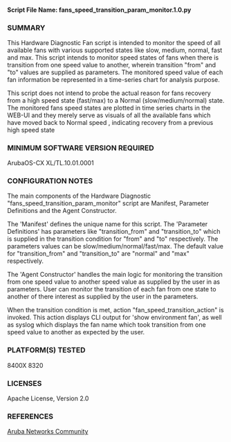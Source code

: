 #### Script File Name: fans\_speed\_transition\_param\_monitor.1.0.py

### SUMMARY
This Hardware Diagnostic Fan script is intended to monitor the speed of all available fans with various supported states like slow, medium, normal, fast and max. This script intends to monitor speed states of fans when there is transition from one speed value to another, wherein transition "from" and "to" values are supplied as parameters. The monitored speed value of each fan information be represented in a time-series chart for analysis purpose. 

This script does not intend to probe the actual reason for fans recovery from a high speed state (fast/max) to a Normal (slow/medium/normal) state. The monitored fans speed states are plotted in time series charts in the WEB-UI and they merely serve as visuals of all the available fans which have moved back to Normal speed , indicating recovery from a previous high speed state

### MINIMUM SOFTWARE VERSION REQUIRED
ArubaOS-CX XL/TL.10.01.0001

### CONFIGURATION NOTES
The main components of the Hardware Diagnostic "fans_speed_transition_param_monitor" script are Manifest, Parameter Definitions and the Agent Constructor.   

The 'Manifest' defines the unique name for this script. The 'Parameter Definitions' has parameters like "transition_from" and "transition_to" which is supplied in the transition condition for "from" and "to" respectively. The parameters values can be slow/medium/normal/fast/max. The default value for "transition_from" and "transition_to" are "normal" and "max" respectively. 

The 'Agent Constructor' handles the main logic for monitoring the transition from one speed value to another speed value as supplied by the user in as parameters. User can monitor the transition of each fan from one state to another of there interest as supplied by the user in the parameters.  

When the transition condition is met, action "fan_speed_transition_action" is invoked. This action displays CLI output for 'show environment fan', as well as syslog which displays the fan name which took transition from one speed value to another as expected by the user. 

### PLATFORM(S) TESTED
8400X
8320

### LICENSES
Apache License, Version 2.0

### REFERENCES
[Aruba Networks Community](http://community.arubanetworks.com/t5/Network-Analytic-Engine/ct-p/NetworkAnalyticEngine)

